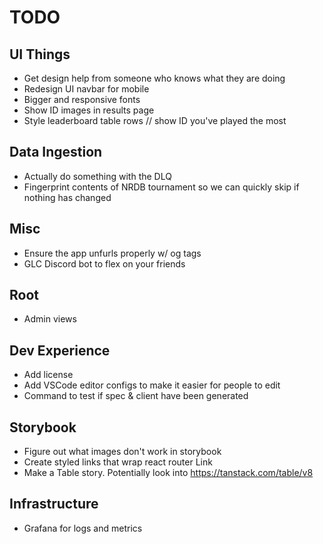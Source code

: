 # TODO

## UI Things

- Get design help from someone who knows what they are doing
- Redesign UI navbar for mobile
- Bigger and responsive fonts
- Show ID images in results page
- Style leaderboard table rows // show ID you've played the most

## Data Ingestion

- Actually do something with the DLQ
- Fingerprint contents of NRDB tournament so we can quickly skip if nothing has changed

## Misc

- Ensure the app unfurls properly w/ og tags
- GLC Discord bot to flex on your friends

## Root

- Admin views

## Dev Experience

- Add license
- Add VSCode editor configs to make it easier for people to edit
- Command to test if spec & client have been generated

## Storybook

- Figure out what images don't work in storybook
- Create styled links that wrap react router Link
- Make a Table story. Potentially look into https://tanstack.com/table/v8

## Infrastructure

- Grafana for logs and metrics
